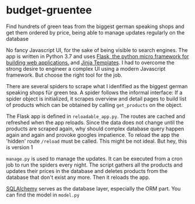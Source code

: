 # budget-gruentee

Find hundrets of green teas from the biggest german speaking shops and get them ordered by price, being able to manage updates regularly on the database

No fancy Javascript UI, for the sake of being visible to search engines. 
The app is written in Python 3.7 and uses [Flask, the python micro framework for building web applications.](https://github.com/pallets/flask) and [Jinja Templates](https://jinja.palletsprojects.com/en/2.11.x/). I had to overcome the strong desire to engineer a complex UI using a modern Javascript framework. But choose the right tool for the job.

There are several spiders to scrape what I idenfified as the biggest german speaking shops für green tea. A spider follows the informal interface: If a spider object is initialized, it scrapes overview and detail pages to build list of products which can be obtained by calling `get_products` on the object.

The Flask app is defined in `reloadable_app.py`. The routes are cached and refreshed when the app reloads. Since the data does not change until the products are scraped again, why should complex database query happen again and again and provoke googles impatience. To reload the app the 'hidden' route `/reload` must be called. This might be not ideal. But hey, this is version 1

`manage.py` is used to manage the updates. It can be executed from a cron job to run the spiders every night. The script gathers all the products and updates their prices in the database and deletes products from the database that don't exist any more. Then it reloads the app.

[SQLAlchemy](https://www.sqlalchemy.org/) serves as the database layer, especially the ORM part. You can find the model in `model.py`


